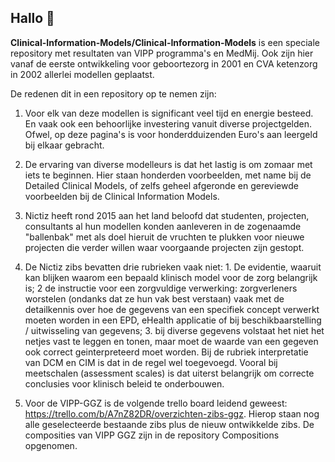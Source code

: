 ## Hallo 👋


**Clinical-Information-Models/Clinical-Information-Models** is een speciale repository met resultaten van VIPP programma's en MedMij. 
Ook zijn hier vanaf de eerste ontwikkeling voor geboortezorg in 2001 en CVA ketenzorg in 2002 allerlei modellen geplaatst. 

De redenen dit in een repository op te nemen zijn:
1. Voor elk van deze modellen is significant veel tijd en energie besteed. En vaak ook een behoorlijke investering vanuit diverse projectgelden. Ofwel, op deze pagina's is voor honderdduizenden Euro's aan leergeld bij elkaar gebracht.
2. De ervaring van diverse modelleurs is dat het lastig is om zomaar met iets te beginnen. Hier staan honderden voorbeelden, met name bij de Detailed Clinical Models, of zelfs geheel afgeronde en gereviewde voorbeelden bij de Clinical Information Models.
3. Nictiz heeft rond 2015 aan het land beloofd dat studenten, projecten, consultants al hun modellen konden aanleveren in de zogenaamde "ballenbak" met als doel hieruit de vruchten te plukken voor nieuwe projecten die verder willen waar voorgaande projecten zijn gestopt.
4. De Nictiz zibs bevatten drie rubrieken vaak niet:  1. De evidentie, waaruit kan blijken waarom een bepaald klinisch model voor de zorg belangrijk is; 2 de instructie voor een zorgvuldige verwerking: zorgverleners worstelen (ondanks dat ze hun vak best verstaan) vaak met de detailkennis over hoe de gegevens van een specifiek concept verwerkt moeten worden in een EPD, eHealth applicatie of bij beschikbaarstelling / uitwisseling van gegevens; 3. bij diverse gegevens volstaat het niet het netjes vast te leggen en tonen, maar moet de waarde van een gegeven ook correct geinterpreteerd moet worden. Bij de rubriek interpretatie van DCM en CIM is dat in de regel wel toegevoegd. Vooral bij meetschalen (assessment scales) is dat uiterst belangrijk om correcte conclusies voor klinisch beleid te onderbouwen.

5. Voor de VIPP-GGZ is de volgende trello board leidend geweest: https://trello.com/b/A7nZ82DR/overzichten-zibs-ggz. Hierop staan nog alle geselecteerde bestaande zibs plus de nieuw ontwikkelde zibs. De composities van VIPP GGZ zijn in de repository Compositions opgenomen. 

